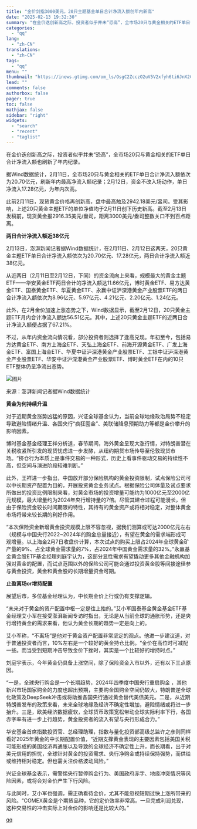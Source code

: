 ```yaml
---
title: "金价剑指3000美元，20只主题基金单日合计净流入额创年内新高"
date: "2025-02-13 19:32:30"
summary: "在金价迭创新高之际，投资者似乎并未“恐高”，全市场20只与黄金相关的ETF单日合计净流入额也刷新了年..."
categories:
  - "qq"
lang:
  - "zh-CN"
translations:
  - "zh-CN"
tags:
  - "qq"
menu: ""
thumbnail: "https://inews.gtimg.com/om_ls/OsgC2ZcczO2uV5V2xfyh6ti6JnX2CxGFTbzZevhu2BqRsAA_640360/0"
lead: ""
comments: false
authorbox: false
pager: true
toc: false
mathjax: false
sidebar: "right"
widgets:
  - "search"
  - "recent"
  - "taglist"
---
```


在金价迭创新高之际，投资者似乎并未“恐高”，全市场20只与黄金相关的ETF单日合计净流入额也刷新了年内纪录。

据Wind数据统计，2月11日，全市场20只与黄金相关的ETF单日合计净流入额依次为20.70亿元，刷新年内最高净流入额纪录；2月12日，资金不改入场动作，单日净流入17.28亿元，为年内次高。

此前2月11日，现货黄金价格再创新高，盘中最高触及2942.18美元/盎司。受其影响，上述20只黄金主题ETF的单位净值均于2月11日创下历史新高。截至2月13日发稿前，现货黄金报2916.35美元/盎司，距离3000美元/盎司整数关口不到百点距离。

**两日合计净流入额近38亿元**

2月13日，澎湃新闻记者据Wind数据统计，在2月11日、2月12日这两天，20只黄金主题ETF单日合计净流入额依次为20.70亿元、17.28亿元，两日合计净流入额近38亿元。

从近两日（2月11日至2月12日，下同）的资金流向上来看，规模最大的黄金主题ETF——华安黄金ETF两日合计的净流入额达11.66亿元，博时黄金ETF、易方达黄金ETF、国泰黄金ETF、华夏黄金ETF、永赢中证沪深港黄金产业股票ETF的两日合计净流入额依次为8.96亿元、5.97亿元、4.21亿元、2.20亿元、1.24亿元。

此外，在2月金价加速上涨态势之下，Wind数据显示，截至2月12日，20只黄金主题ETF月内合计净流入额达56.51亿元。其中，上述20只黄金主题ETF的近两日合计净流入额便占据了67.21%。

不过，从年内资金流向情况看，部分投资者则选择了逢高兑现。年初至今，包括易方达黄金ETF、南方上海金ETF、天弘上海金ETF、前海开源黄金ETF、广发上海金ETF、富国上海金ETF、华夏中证沪深港黄金产业股票ETF、工银中证沪深港黄金产业股票ETF、华安中证沪深港黄金产业股票ETF、博时黄金ETF在内的10只ETF整体仍呈净流出态势。

![图片](https://inews.gtimg.com/om_bt/O9aivEGIdwpaImDuNQc7YqLotmyJi4utLw8oSjGkmewQUAA/641)

来源：澎湃新闻记者据Wind数据统计

**黄金为何持续升温**

对于近期黄金涨势凶猛的原因，兴证全球基金认为，当前全球地缘政治局势不稳定导致避险情绪升温、各国央行“疯狂囤金”、美联储降息预期助力等都是金价攀升的影响因素。

博时基金基金经理王祥分析道，春节期间，海外黄金呈现大涨行情，对特朗普潜在关税收紧所引发的现货忧虑进一步发酵，从纽约期货市场传导至伦敦现货市场。“挤仓行为本质上是事件交易的一种形式，历史上看事件驱动交易的持续性不高，但空间与演进阶段较难判断。”

此外，王祥进一步指出，中国放开部分保险机构的黄金投资限制，试点保险公司可以中长期资产配置为目的，开展投资黄金业务试点。根据保险公司体量及试点要求所做出的投资比例限制来看，对黄金市场的投资增量可能约为1000亿元至2000亿元规模，最大增量约为2024年央行增持量的7倍。尽管其建仓过程可能漫长，但由于保险资金较长时间期限的特性，其持有的黄金资产或将相对稳定，对整体黄金市场将带来较长期的利好作用。

“本次保险资金新增黄金投资规模上限不容忽视，据我们测算或可达2000亿元左右（规模与中国央行2022~2024年的购金总量接近），有望在黄金的需求端形成可观增量。以上海金2月7日收盘价计算，本次试点的购买上限占2024年全球黄金矿产量的9%、占全球黄金需求量的7%，占2024年中国黄金需求量的32%。”永赢基金黄金股ETF基金经理刘庭宇认为，这部分显性需求有望撬动更多其他金融机构加强对黄金的配置，而试点范围以外的保险公司可能会通过投资黄金股等间接途径参与黄金投资，黄金和黄金股的长期增量资金可期。

**止盈离场or增持配置**

展望后市，多位基金经理认为，中长期金价上行或仍有支撑逻辑。

“未来对于黄金的资产配置中枢一定是往上抬的。”艾小军国泰基金黄金基金ETF基金经理艾小军在接受澎湃新闻专访时指出，无论是从当前全球的通胀形势，还是央行增持黄金的需求来看，他认为黄金长期的趋势一定是向上的。

艾小军称，“不离场”是他对于黄金资产配置非常坚定的观点。他进一步建议道，对于普通投资者而言，10%左右是一个较好的黄金持仓比例。“金价在高位时可减配一些。而当受到短期冲击导致金价下挫时，其实是一个比较好的增持时点。”

刘庭宇表示，今年黄金仍具备上涨空间，除了保险资金入市以外，还有以下三点原因。

“一是，全球央行购金是一个长期趋势，2024年四季度中国央行重启购金 ，其他新兴市场国家购金的力度也超出预期，主要购金国购金空间仍较大，特朗普逆全球化政策及DeepSeek冲击或将助推各国央行通过黄金替代美债美元。二是，从近期特朗普发布的政策来看，未来全球地缘及经济不确定性增加，避险情绪或将进一步抬升。三是，欧美经济数据疲软，全球货币政策宽松带动全球实际利率下行，各国赤字率有进一步上行趋势，黄金投资者的流入有望与央行形成合力。”

华安基金首席指数投资官、总经理助理，指数与量化投资部高级总监许之彦则同样看好2025年黄金的中长期配置价值，“近期支撑黄金表现的主要因素包括美国关税可能形成的美国经济再通胀以及导致的全球经济不确定性上升，而长期看，出于对美元信用的担忧，全球针对黄金的投资需求、央行净购金或持续保持强势，而供给或维持相对稳定。但也需关注价格波动风险。”

兴证全球基金表示，需警惕央行暂停购金行为、美国政府赤字、地缘冲突情况等风险因素，或将会对金价产生下行风险。

与此同时，艾小军也强调，需正确看待金价，尤其不能忽视短期过快上涨所带来的风险。“COMEX黄金是个期货品种，它的定价效率非常高。一旦完成利润兑现，这种交易性的冲击实际上对金价的影响还是比较大的。”

[qq](https://new.qq.com/rain/a/20250213A07YX700)

